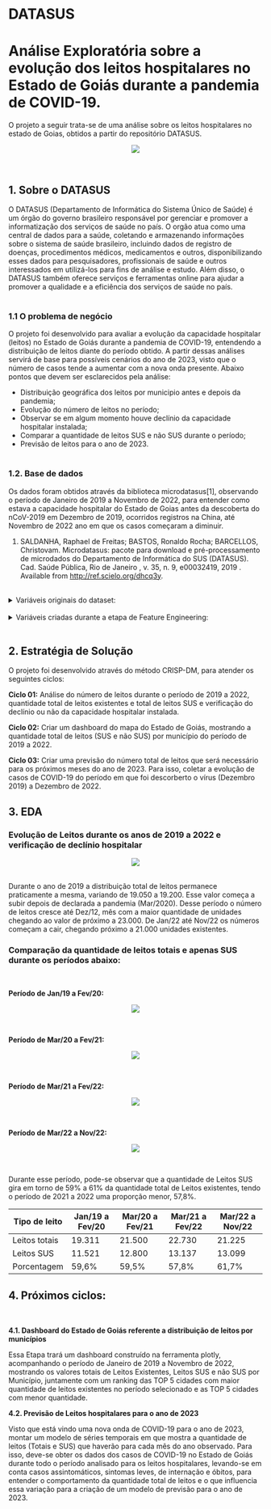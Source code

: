 # DATASUS

#  Análise Exploratória sobre a evolução dos leitos hospitalares no Estado de Goiás durante a pandemia de COVID-19.
O projeto a seguir trata-se de uma análise sobre os leitos hospitalares no estado de Goias, obtidos a partir do repositório DATASUS.

<p align='center'>
    <img src = 'images/Datasus-logo.jpg'>
</p>
<br>    


## 1. Sobre o DATASUS

O DATASUS (Departamento de Informática do Sistema Único de Saúde) é um órgão do governo brasileiro responsável por gerenciar e promover a informatização dos serviços de saúde no país. O orgão atua como uma central de dados para a saúde, coletando e armazenando informações sobre o sistema de saúde brasileiro, incluindo dados de registro de doenças, procedimentos médicos, medicamentos e outros, disponibilizando esses dados para pesquisadores, profissionais de saúde e outros interessados em utilizá-los para fins de análise e estudo. Além disso, o DATASUS também oferece serviços e ferramentas online para ajudar a promover a qualidade e a eficiência dos serviços de saúde no país.
<br><br>    
    
### 1.1 O problema de negócio
    
O projeto foi desenvolvido para avaliar a evolução da capacidade hospitalar (leitos) no Estado de Goiás durante a pandemia de COVID-19, entendendo a distribuição de leitos diante do período obtido. A partir dessas análises servirá de base para possíveis cenários do ano de 2023, visto que o número de casos tende a aumentar com a nova onda presente. Abaixo pontos que devem ser esclarecidos pela análise:

 - Distribuição geográfica dos leitos por municipio antes e depois da pandemia;
 - Evolução do número de leitos no período;
 - Observar se em algum momento houve declínio da capacidade hospitalar instalada;
 - Comparar a quantidade de leitos SUS e não SUS durante o período;
 - Previsão de leitos para o ano de 2023.
<br><br>
    
### 1.2. Base de dados
    
Os dados foram obtidos através da biblioteca microdatasus[1], observando o período de Janeiro de 2019 a Novembro de 2022, para entender como estava a capacidade hospitalar do Estado de Goias antes da descoberta do nCoV-2019 em Dezembro de 2019, ocorridos registros na China, até Novembro de 2022 ano em que os casos começaram a diminuir.  
    
1. SALDANHA, Raphael de Freitas; BASTOS, Ronaldo Rocha; BARCELLOS, Christovam. Microdatasus: pacote para download e pré-processamento de microdados do Departamento de Informática do SUS (DATASUS). Cad. Saúde Pública, Rio de Janeiro , v. 35, n. 9, e00032419, 2019 . Available from http://ref.scielo.org/dhcq3y.
<br><br>    

<details><summary>Variáveis originais do dataset:</summary><br>   
    Abaixo o dicionário de dados, de acordo com a documentação presente no site ftp://ftp.datasus.gov.br/dissemin/publicos/CNES/200508_/doc/IT_CNES_1706.pdf.
    <br>

| SEQ | CAMPO | TIPO E TAM | DESCRIÇÃO |
|-----|-------|------------|-----------|
| 1 | CNES | CHAR (7) | Número nacional do estabelecimento de saúde |
| 2 | CODUFMUN | CHAR (6) | Código do município do estabelecimento UF+ MUNIC (sem dígito)
| 4 | REGSAUDE | CHAR (6) | Código da região de saúde
| 5 | MICR_REG | CHAR (4) | Código da micro-região de saúde
| 6 | DISTRSAN | CHAR (4) | Código do distrito sanitário
| 7 | DISTRADM | CHAR (1) | Código do distrito administrativo
| 8 | PF_PJ | CHAR (1) | Indicador de pessoa: 1-Física 3-Jurídica
| 9 |CPF_CNPJ | CHAR (14) | CPF do Estabelecimento, caso pessoa física OU CNPJ, caso pessoa jurídica
| 10 | NIV_DEP | CHAR (1) | Grau de dependência: 1-Individual 3-Mantida
| 11 | CNPJ_MAN | CHAR (14) | CNPJ da mantenedora do Estabelecimento
| 12 | ESFERA_A | CHAR (2) | Código da esfera administrativa
| 13 | ATIVIDAD | CHAR (2) | Código da atividade de ensino
| 14 | RETENCAO | CHAR (2) | Código de retenção de tributos
| 15 | NATUREZA | CHAR (2) | Código da natureza da organização
| 16 | CLIENTEL | CHAR (2) | Código de fluxo da clientela
| 17 | TP_UNID | CHAR (2) | Tipo de unidade (Estabelecimento)
| 18 | TURNO_AT | CHAR (2) | Código de turno de atendimento
| 19 | NIV_HIER | CHAR (2) | Código do nível de hierarquia
| 20 | TERCEIRO | CHAR (1) | O estabelecimento é terceiro: 1-Sim 0-Não
| 21 | TP_LEITO | CHAR (2) | Tipo do LEITO
| 22 | CODLEITO | CHAR (2) | Especialidade do LEITO
| 23 | QT_EXIST | NUMERIC (4) | Quantidade de leitos existentes
| 24 | QT_CONTR | NUMERIC (4) | Quantidade de leitos contratados
| 25 | QT_SUS | NUMERIC (4) | Quantidade de leitos para o SUS
| 26 | QT_NSUS| CHAR(1) | Indicador de EQUIPAMENTO NÃO DISPONÍVEL para o SUS, onde: 1 = SIM 0 = NÃO
| 27 | COMPETEN | CHAR (6) | Ano e Mês de competência da informação (AAAAMM)
| 28 | NAT_JUR | CHAR (4) | Natureza Jurídica
</details>
<br>
<details><summary>Variáveis criadas durante a etapa de Feature Engineering:</summary><br>
    
| SEQ | CAMPO | TIPO E TAM | DESCRIÇÃO |
|-----|-------|------------|-----------|
| 29 | ANO | DATETIME | Ano da Competência
| 30 | MES | DATETIME | Mês da Competência    
| 31 | DIA | DATETIME | Dia da Competência
| 32 | MUNICIPIO | STR | Cidade referente ao código do município de estabelecimento   
</details>    
<br>

## 2. Estratégia de Solução
O projeto foi desenvolvido através do método CRISP-DM, para atender os seguintes ciclos:

**Ciclo 01:** Análise do número de leitos durante o período de 2019 a 2022, quantidade total de leitos existentes e total de leitos SUS e verificação do declínio ou não da capacidade hospitalar instalada.

**Ciclo 02:** Criar um dashboard do mapa do Estado de Goiás, mostrando a quantidade total de leitos (SUS e não SUS) por município do período de 2019 a 2022.

**Ciclo 03:** Criar uma previsão do número total de leitos que será necessário para os próximos meses do ano de 2023. Para isso, coletar a evolução de casos de COVID-19 do período em que foi descorberto o vírus (Dezembro 2019) a Dezembro de 2022.

## 3. EDA

### Evolução de Leitos durante os anos de 2019 a 2022 e verificação de declínio hospitalar
<p align='center'>
    <img src = 'images/evolucao-leitos-2019_2022.png'>
</p>
<br> 
Durante o ano de 2019 a distribuição total de leitos permanece praticamente a mesma, variando de 19.050 a 19.200. Esse valor começa a subir depois de declarada a pandemia (Mar/2020). Desse período o número de leitos cresce até Dez/12, mês com a maior quantidade de unidades chegando ao valor de próximo a 23.000. De Jan/22 até Nov/22 os números começam a cair, chegando próximo a 21.000 unidades existentes. 

### Comparação da quantidade de leitos totais e apenas SUS durante os períodos abaixo:
<br>

**Período de Jan/19 a Fev/20:**

<p align='center'>
    <img src = 'images/leitos-2019_2020.png'>
</p><br>

**Período de Mar/20 a Fev/21:**

<p align='center'>
    <img src = 'images/leitos-2020_2021.png'>
</p><br>

**Período de Mar/21 a Fev/22:**

<p align='center'>
    <img src = 'images/leitos-2021_2022.png'>
</p><br>

**Período de Mar/22 a Nov/22:**

<p align='center'>
    <img src = 'images/leitos-mar2022-nov2022.png'>
</p><br>

Durante esse período, pode-se observar que a quantidade de Leitos SUS gira em torno de 59% a 61% da quantidade total de Leitos existentes, tendo o período de 2021 a 2022 uma proporção menor, 57,8%.

| **Tipo de leito** | **Jan/19 a Fev/20** | **Mar/20 a Fev/21** | **Mar/21 a Fev/22** | **Mar/22 a Nov/22** |
|---------------|-----------------|-----------------|-----------------|-----------------|
| Leitos totais | 19.311 | 21.500 | 22.730 | 21.225 |
| Leitos SUS    | 11.521 | 12.800 | 13.137 | 13.099 |
| Porcentagem   | 59,6%  | 59,5%  | 57,8%  | 61,7%  |

## 4. Próximos ciclos:
<br>

**4.1. Dashboard do Estado de Goiás referente a distribuição de leitos por municípios**
<br>

Essa Etapa trará um dashboard construído na ferramenta plotly, acompanhando o período de Janeiro de 2019 a Novembro de 2022, mostrando os valores totais de Leitos Existentes, Leitos SUS e não SUS por Município, juntamente com um ranking das TOP 5 cidades com maior quantidade de leitos existentes no período selecionado e as TOP 5 cidades com menor quantidade.
<br>

**4.2. Previsão de Leitos hospitalares para o ano de 2023**
<br>

Visto que está vindo uma nova onda de COVID-19 para o ano de 2023, montar um modelo de séries temporais em que mostra a quantidade de leitos (Totais e SUS) que haverão para cada mês do ano observado. Para isso, deve-se obter os dados dos casos de COVID-19 no Estado de Goiás durante todo o período analisado para os leitos hospitalares, levando-se em conta casos assintomáticos, sintomas leves, de internação e óbitos, para entender o comportamento da quantidade total de leitos e o que influencia essa variação para a criação de um modelo de previsão para o ano de 2023.

